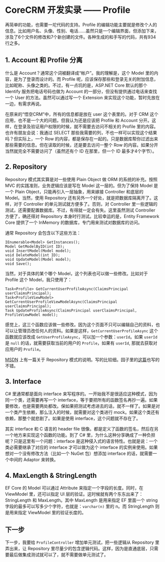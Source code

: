 # CoreCRM 开发实录 —— Profile

再简单的功能，也需要一坨代码的支持。Profile 的编辑功能主要就是修改个人的信息。比如用户名、头像、性别、电话……虽然只是一个编辑界面，但添加下来，涉及了6个文件的修改和7个新创建的文件。各种生成的和手写的代码，共有934行之多。

## 1. Account 和 Profile 分离

什么是 Account？通常这个词被翻译成“帐户”。我的理解是，这个 Model 里的内容，是为了登录而设计的。而 Profile 呢，应该保存那些和登录无关的附加信息，比如昵称、头像之类的。不过，有一点坑的是，ASP.NET Core 默认的那个 Identify 服务把电话号码也做为 Account 的一部分，但没有提供通过电话来查找一个 User 的方法。虽然可以通过写一个 Extension 来实现这个功能，暂时先放在一边，有需求再说。

在原来的“悟空CRM”中，所有的信息都是放在 user 这个表里的。对于 CRM 这个应用，也不是一个大的问题。但我认为还是应该把 Profile 和 Account 分开。这样，在登录及验证用户权限的时候，就不需要去访问不相关的 Profile 里的内容。也许有朋友会说：我通过 SELECT 那些我需要的列，不也一样可以实现这个结果吗？但实际上，一个 Row 的内容，都是保存在一起的。只是数据库帮你过滤出来那些需要的信息。但在读取的时候，还是要去访问一整个 Row 的内容。如果分开当然就完全不需要访问了（虽然还有个 ID 在那里，但一个 ID 最多才4个字节）。

## 2. Repository

Repository 模式其实算是对一些使用 Plain Object 做 ORM 的系统的补充。按照 MVC 的实践准则，业务逻辑应该是写在 Model 这一层的。但为了保持 Model 是一个 Plain Object，只能再引入一层抽象，用来嫁接 Controller 和底层的 Model。当然，使用 Repository 还有另外一个好处，就是把数据库隔离开了。这样，对于 Controller 的单元测试就方便多了。否则，对 Controller 里一些逻辑的测试，还需要配置数据库。不过，有得就一定会有失。这里虽然测试 Controller 方便了，确还得对 Repository 本身时行测试。比较幸运的是，Entity Framework Core 提供了一个 InMemory 的数据库，专门用来测试对数据库的访问。

通常 Repository 会包含以下这些方法：

    IEnumerable<Model> GetInstances();
    Model GetModelByID(int ID);
    void InsertModel(Model model);
    void DeleteModel(int ID);
    void UpdateModel(Model model);
    void Save();

当然，对于具体的某个哪个 Model，这个列表也可以做一些修改。比如对于 Profile 这个 Model，我只使用了：

    Task<Profile> GetCurrentUserProfileAsync(ClaimsPrincipal userClaimsPrincipal);
    Task<ProfileViewModel> GetCurrentUserProfileViewModelAsync(ClaimsPrincipal userClaimsPrincipal);
    Task UpdateProfileAsync(ClaimsPrincipal userClaimsPrincipal, ProfileViewModel model);

感觉上，这三个函数应该做一些修改。因为这个页面不只可以编辑自己的资料，也可以让管理员改任何人的资料。如果是这样，`GetCurrentUserProfileAsync` 这个函数就应该改成 `GetUserProfileAsync`，可以加一个参数：`userId`。如果 `userId` 是 `null` 的话，就需要获取当前的用户的 `Profile`，如果有 `userId`, 那就去获取对应用户的 `Profile`。

[MSDN](https://www.asp.net/mvc/overview/older-versions/getting-started-with-ef-5-using-mvc-4/implementing-the-repository-and-unit-of-work-patterns-in-an-asp-net-mvc-application) 上有一篇关于 Repository 模式的说明。写的比较细。园子里的[这篇](http://www.cnblogs.com/carysun/archive/2009/03/20/Repository.html)也写的不错。

## 3. Interface

C# 里通常都是面向 interface 来写程序的。一开始我不是很适应这种模式，因为同一个类，还需要再写一个 interface，等于要把所有的函数签名再抄一遍。如果要修改，也是需要两处都改。保如果把测试考虑进去的话，就不一样了。如果是对一个类产生依赖，那么注入的时候，就需要对这个类进行 mock。如果这个类还有依赖，那整个就悲剧了。如果是使用 interface，这个问题就不存在了。

其实 interface 和 C 语言的 header file 很像。都是定义了函数的签名，然后在另一个地方来实现这个函数的功能。到了 C# 里，为什么这种分享确成了一种负担呢？只是这里有一个问题：interface 是这种侵入式的语言特性。也就是说：一个类必需要继承了对应的 interface 才可以做为这个 interface 的实例来使用。如果想对一个没有修改方法（比如一个 NuGet 包）想添加 interface 的话，就需要一个中间的 Adaptor 来转换。

## 4. MaxLength & StringLength

EF Core 的 Model 可以通过 Attribute 来指定一个字段的长度。同时，在 ViewModel 里，还可以指定 UI 层的验证。这时候就有两个东东出来了：StringLength 和 MaxLength。其中 MaxLength 是用来指定 EF 里面一个 string 字段的最多可以写多少个字符，也就是：`varchar(n)` 里的 n。而 StringLength 则是用来指定 ViewModel 里的验证长度的。

## 下一步

下一步，我要给 `ProfileController` 增加单元测试，把一些逻辑从 Repository 里弄出来，让 Repository 里尽量少的包含逻辑代码。这样，因为是直通底层，只需要最后做集成测试就可以了，就不需要做单元测试了。
